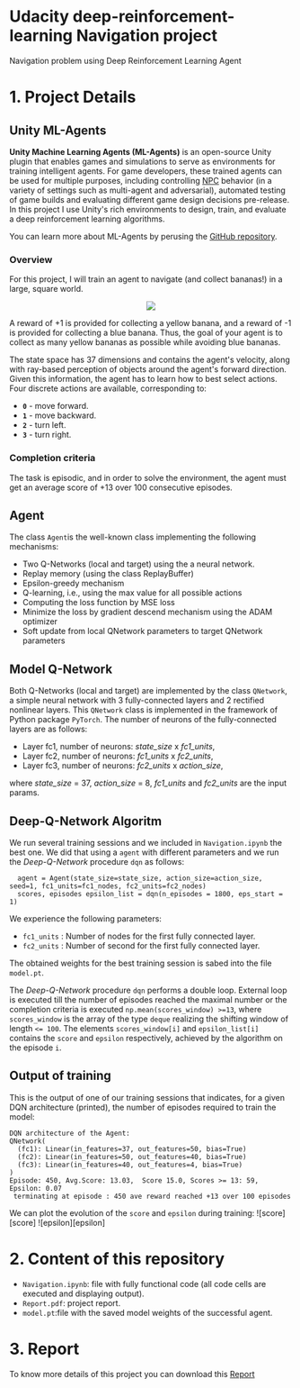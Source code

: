 # Udacity deep-reinforcement-learning Navigation project
Navigation problem using Deep Reinforcement Learning Agent

# 1. Project Details

## Unity ML-Agents
**Unity Machine Learning Agents (ML-Agents)** is an open-source Unity plugin that enables games and simulations to serve as environments for training intelligent agents. For game developers, these trained agents can be used for multiple purposes, including controlling [NPC](https://en.wikipedia.org/wiki/Non-player_character) behavior (in a variety of settings such as multi-agent and adversarial), automated testing of game builds and evaluating different game design decisions pre-release. In this project I use Unity's rich environments to design, train, and evaluate a deep reinforcement learning algorithms. 

You can learn more about ML-Agents by perusing the [GitHub repository](https://github.com/Unity-Technologies/ml-agents).

### Overview
For this project, I will train an agent to navigate (and collect bananas!) in a large, square world.

<p align="center">
  <img src="https://video.udacity-data.com/topher/2018/June/5b1ab4b0_banana/banana.gif" />
</p>

A reward of +1 is provided for collecting a yellow banana, and a reward of -1 is provided for collecting a blue banana. Thus, the goal of your agent is to collect as many yellow bananas as possible while avoiding blue bananas.

The state space has 37 dimensions and contains the agent's velocity, along with ray-based perception of objects around the agent's forward direction. Given this information, the agent has to learn how to best select actions. Four discrete actions are available, corresponding to:

- **`0`** - move forward.
- **`1`** - move backward.
- **`2`** - turn left.
- **`3`** - turn right.

### Completion criteria

The task is episodic, and in order to solve the environment, the agent must get an average score of +13 
over 100 consecutive episodes.


## Agent

The class `Agent`is the well-known class implementing the following mechanisms:

* Two Q-Networks (local and target) using the a neural network.
* Replay memory (using the class ReplayBuffer)
* Epsilon-greedy mechanism
* Q-learning, i.e., using the max value for all possible actions
* Computing the loss function by MSE loss
* Minimize the loss by gradient descend mechanism using the ADAM optimizer
* Soft update from local QNetwork parameters to target QNetwork parameters

## Model Q-Network

Both Q-Networks (local and target) are implemented by the class `QNetwork`, a simple neural network with 3 fully-connected layers and 2 rectified nonlinear layers. This `QNetwork` class is implemented in the framework of Python package `PyTorch`. The number of neurons of the fully-connected layers are 
as follows:

 * Layer fc1,  number of neurons: _state_size_ x _fc1_units_, 
 * Layer fc2,  number of neurons: _fc1_units_ x _fc2_units_,
 * Layer fc3,  number of neurons: _fc2_units_ x _action_size_,
 
where _state_size_ = 37, _action_size_ = 8, _fc1_units_ and _fc2_units_ are the input params.

## Deep-Q-Network Algoritm

We run several training sessions and we included in `Navigation.ipynb` the best one.  We did that using a `agent` with different parameters and we run the *Deep-Q-Network* procedure `dqn` as follows:

```
  agent = Agent(state_size=state_size, action_size=action_size, seed=1, fc1_units=fc1_nodes, fc2_units=fc2_nodes)       
  scores, episodes epsilon_list = dqn(n_episodes = 1800, eps_start = 1)  
```  

We experience the following parameters:  

* `fc1_units` : Number of nodes for the first fully connected layer.
* `fc2_units` : Number of second for the first fully connected layer.

The obtained weights for the best training session is sabed into the file `model.pt`.

The _Deep-Q-Network_ procedure `dqn` performs  a double loop. External loop is executed till the number of episodes reached the maximal number or the completion criteria is executed `np.mean(scores_window) >=13`, where `scores_window` is the array of the type `deque` realizing  the shifting window of length `<= 100`. The elements `scores_window[i]` and `epsilon_list[i]` contains the `score` and `epsilon` respectively, achieved by the algorithm on the episode `i`.

## Output of training
This is the output of one of our training sessions that indicates, for a given DQN architecture (printed), the number of episodes required to train the model:
```
DQN architecture of the Agent:
QNetwork(
  (fc1): Linear(in_features=37, out_features=50, bias=True)
  (fc2): Linear(in_features=50, out_features=40, bias=True)
  (fc3): Linear(in_features=40, out_features=4, bias=True)
)
Episode: 450, Avg.Score: 13.03,  Score 15.0, Scores >= 13: 59, Epsilon: 0.07
 terminating at episode : 450 ave reward reached +13 over 100 episodes
```
We can plot the evolution of the `score` and `epsilon` during training:
 ![score][score] 
 ![epsilon][epsilon] 


# 2. Content of this repository

*  `Navigation.ipynb`: file with fully functional code (all code cells are executed and displaying output).
*  `Report.pdf`: project report.
*   `model.pt`:file with the saved model weights of the successful agent.

# 3. Report
To know more details of this project you can download this [Report](/Report.md)

